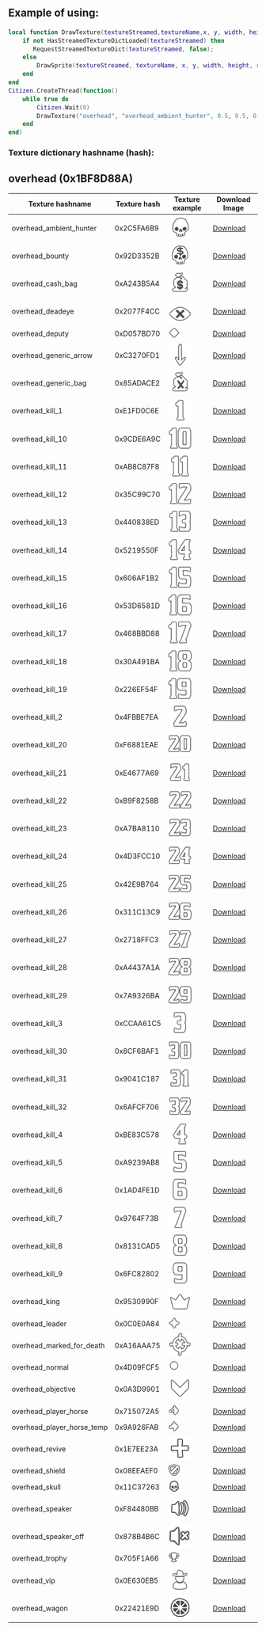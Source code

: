 ## Example of using:

```lua
local function DrawTexture(textureStreamed,textureName,x, y, width, height,rotation,r, g, b, a, p11)
    if not HasStreamedTextureDictLoaded(textureStreamed) then
       RequestStreamedTextureDict(textureStreamed, false);
    else
        DrawSprite(textureStreamed, textureName, x, y, width, height, rotation, r, g, b, a, p11);
    end
end
Citizen.CreateThread(function()
    while true do
    	Citizen.Wait(0)
		DrawTexture("overhead", "overhead_ambient_hunter", 0.5, 0.5, 0.251, 0.251, 0.0, 0, 0, 0, 240, false);
	end
end)
```

<h3>Texture dictionary hashname (hash):</h3>

<h2>overhead (0x1BF8D88A)</h2>

| Texture hashname           | Texture hash | Texture example                                                                | Download Image                                                                                                                                                                          |
| -------------------------- | ------------ | ------------------------------------------------------------------------------ | --------------------------------------------------------------------------------------------------------------------------------------------------------------------------------------- |
| overhead_ambient_hunter    | 0x2C5FA6B9   | ![overhead_ambient_hunter](images//overhead/overhead_ambient_hunter.png)       | <a href='https://raw.githubusercontent.com/abdulkadiraktas/rdr3_discoveries/master/useful_info_from_rpfs/textures/overhead/images/overhead/overhead_ambient_hunter.png'>Download</a>    |
| overhead_bounty            | 0x92D3352B   | ![overhead_bounty](images//overhead/overhead_bounty.png)                       | <a href='https://raw.githubusercontent.com/abdulkadiraktas/rdr3_discoveries/master/useful_info_from_rpfs/textures/overhead/images/overhead/overhead_bounty.png'>Download</a>            |
| overhead_cash_bag          | 0xA243B5A4   | ![overhead_cash_bag](images//overhead/overhead_cash_bag.png)                   | <a href='https://raw.githubusercontent.com/abdulkadiraktas/rdr3_discoveries/master/useful_info_from_rpfs/textures/overhead/images/overhead/overhead_cash_bag.png'>Download</a>          |
| overhead_deadeye           | 0x2077F4CC   | ![overhead_deadeye](images//overhead/overhead_deadeye.png)                     | <a href='https://raw.githubusercontent.com/abdulkadiraktas/rdr3_discoveries/master/useful_info_from_rpfs/textures/overhead/images/overhead/overhead_deadeye.png'>Download</a>           |
| overhead_deputy            | 0xD057BD70   | ![overhead_deputy](images//overhead/overhead_deputy.png)                       | <a href='https://raw.githubusercontent.com/abdulkadiraktas/rdr3_discoveries/master/useful_info_from_rpfs/textures/overhead/images/overhead/overhead_deputy.png'>Download</a>            |
| overhead_generic_arrow     | 0xC3270FD1   | ![overhead_generic_arrow](images//overhead/overhead_generic_arrow.png)         | <a href='https://raw.githubusercontent.com/abdulkadiraktas/rdr3_discoveries/master/useful_info_from_rpfs/textures/overhead/images/overhead/overhead_generic_arrow.png'>Download</a>     |
| overhead_generic_bag       | 0x85ADACE2   | ![overhead_generic_bag](images//overhead/overhead_generic_bag.png)             | <a href='https://raw.githubusercontent.com/abdulkadiraktas/rdr3_discoveries/master/useful_info_from_rpfs/textures/overhead/images/overhead/overhead_generic_bag.png'>Download</a>       |
| overhead_kill_1            | 0xE1FD0C6E   | ![overhead_kill_1](images//overhead/overhead_kill_1.png)                       | <a href='https://raw.githubusercontent.com/abdulkadiraktas/rdr3_discoveries/master/useful_info_from_rpfs/textures/overhead/images/overhead/overhead_kill_1.png'>Download</a>            |
| overhead_kill_10           | 0x9CDE6A9C   | ![overhead_kill_10](images//overhead/overhead_kill_10.png)                     | <a href='https://raw.githubusercontent.com/abdulkadiraktas/rdr3_discoveries/master/useful_info_from_rpfs/textures/overhead/images/overhead/overhead_kill_10.png'>Download</a>           |
| overhead_kill_11           | 0xAB8C87F8   | ![overhead_kill_11](images//overhead/overhead_kill_11.png)                     | <a href='https://raw.githubusercontent.com/abdulkadiraktas/rdr3_discoveries/master/useful_info_from_rpfs/textures/overhead/images/overhead/overhead_kill_11.png'>Download</a>           |
| overhead_kill_12           | 0x35C99C70   | ![overhead_kill_12](images//overhead/overhead_kill_12.png)                     | <a href='https://raw.githubusercontent.com/abdulkadiraktas/rdr3_discoveries/master/useful_info_from_rpfs/textures/overhead/images/overhead/overhead_kill_12.png'>Download</a>           |
| overhead_kill_13           | 0x440838ED   | ![overhead_kill_13](images//overhead/overhead_kill_13.png)                     | <a href='https://raw.githubusercontent.com/abdulkadiraktas/rdr3_discoveries/master/useful_info_from_rpfs/textures/overhead/images/overhead/overhead_kill_13.png'>Download</a>           |
| overhead_kill_14           | 0x5219550F   | ![overhead_kill_14](images//overhead/overhead_kill_14.png)                     | <a href='https://raw.githubusercontent.com/abdulkadiraktas/rdr3_discoveries/master/useful_info_from_rpfs/textures/overhead/images/overhead/overhead_kill_14.png'>Download</a>           |
| overhead_kill_15           | 0x606AF1B2   | ![overhead_kill_15](images//overhead/overhead_kill_15.png)                     | <a href='https://raw.githubusercontent.com/abdulkadiraktas/rdr3_discoveries/master/useful_info_from_rpfs/textures/overhead/images/overhead/overhead_kill_15.png'>Download</a>           |
| overhead_kill_16           | 0x53D6581D   | ![overhead_kill_16](images//overhead/overhead_kill_16.png)                     | <a href='https://raw.githubusercontent.com/abdulkadiraktas/rdr3_discoveries/master/useful_info_from_rpfs/textures/overhead/images/overhead/overhead_kill_16.png'>Download</a>           |
| overhead_kill_17           | 0x468BBD88   | ![overhead_kill_17](images//overhead/overhead_kill_17.png)                     | <a href='https://raw.githubusercontent.com/abdulkadiraktas/rdr3_discoveries/master/useful_info_from_rpfs/textures/overhead/images/overhead/overhead_kill_17.png'>Download</a>           |
| overhead_kill_18           | 0x30A491BA   | ![overhead_kill_18](images//overhead/overhead_kill_18.png)                     | <a href='https://raw.githubusercontent.com/abdulkadiraktas/rdr3_discoveries/master/useful_info_from_rpfs/textures/overhead/images/overhead/overhead_kill_18.png'>Download</a>           |
| overhead_kill_19           | 0x226EF54F   | ![overhead_kill_19](images//overhead/overhead_kill_19.png)                     | <a href='https://raw.githubusercontent.com/abdulkadiraktas/rdr3_discoveries/master/useful_info_from_rpfs/textures/overhead/images/overhead/overhead_kill_19.png'>Download</a>           |
| overhead_kill_2            | 0x4FBBE7EA   | ![overhead_kill_2](images//overhead/overhead_kill_2.png)                       | <a href='https://raw.githubusercontent.com/abdulkadiraktas/rdr3_discoveries/master/useful_info_from_rpfs/textures/overhead/images/overhead/overhead_kill_2.png'>Download</a>            |
| overhead_kill_20           | 0xF6881EAE   | ![overhead_kill_20](images//overhead/overhead_kill_20.png)                     | <a href='https://raw.githubusercontent.com/abdulkadiraktas/rdr3_discoveries/master/useful_info_from_rpfs/textures/overhead/images/overhead/overhead_kill_20.png'>Download</a>           |
| overhead_kill_21           | 0xE4677A69   | ![overhead_kill_21](images//overhead/overhead_kill_21.png)                     | <a href='https://raw.githubusercontent.com/abdulkadiraktas/rdr3_discoveries/master/useful_info_from_rpfs/textures/overhead/images/overhead/overhead_kill_21.png'>Download</a>           |
| overhead_kill_22           | 0xB9F8258B   | ![overhead_kill_22](images//overhead/overhead_kill_22.png)                     | <a href='https://raw.githubusercontent.com/abdulkadiraktas/rdr3_discoveries/master/useful_info_from_rpfs/textures/overhead/images/overhead/overhead_kill_22.png'>Download</a>           |
| overhead_kill_23           | 0xA7BA8110   | ![overhead_kill_23](images//overhead/overhead_kill_23.png)                     | <a href='https://raw.githubusercontent.com/abdulkadiraktas/rdr3_discoveries/master/useful_info_from_rpfs/textures/overhead/images/overhead/overhead_kill_23.png'>Download</a>           |
| overhead_kill_24           | 0x4D3FCC10   | ![overhead_kill_24](images//overhead/overhead_kill_24.png)                     | <a href='https://raw.githubusercontent.com/abdulkadiraktas/rdr3_discoveries/master/useful_info_from_rpfs/textures/overhead/images/overhead/overhead_kill_24.png'>Download</a>           |
| overhead_kill_25           | 0x42E9B764   | ![overhead_kill_25](images//overhead/overhead_kill_25.png)                     | <a href='https://raw.githubusercontent.com/abdulkadiraktas/rdr3_discoveries/master/useful_info_from_rpfs/textures/overhead/images/overhead/overhead_kill_25.png'>Download</a>           |
| overhead_kill_26           | 0x311C13C9   | ![overhead_kill_26](images//overhead/overhead_kill_26.png)                     | <a href='https://raw.githubusercontent.com/abdulkadiraktas/rdr3_discoveries/master/useful_info_from_rpfs/textures/overhead/images/overhead/overhead_kill_26.png'>Download</a>           |
| overhead_kill_27           | 0x2718FFC3   | ![overhead_kill_27](images//overhead/overhead_kill_27.png)                     | <a href='https://raw.githubusercontent.com/abdulkadiraktas/rdr3_discoveries/master/useful_info_from_rpfs/textures/overhead/images/overhead/overhead_kill_27.png'>Download</a>           |
| overhead_kill_28           | 0xA4437A1A   | ![overhead_kill_28](images//overhead/overhead_kill_28.png)                     | <a href='https://raw.githubusercontent.com/abdulkadiraktas/rdr3_discoveries/master/useful_info_from_rpfs/textures/overhead/images/overhead/overhead_kill_28.png'>Download</a>           |
| overhead_kill_29           | 0x7A9326BA   | ![overhead_kill_29](images//overhead/overhead_kill_29.png)                     | <a href='https://raw.githubusercontent.com/abdulkadiraktas/rdr3_discoveries/master/useful_info_from_rpfs/textures/overhead/images/overhead/overhead_kill_29.png'>Download</a>           |
| overhead_kill_3            | 0xCCAA61C5   | ![overhead_kill_3](images//overhead/overhead_kill_3.png)                       | <a href='https://raw.githubusercontent.com/abdulkadiraktas/rdr3_discoveries/master/useful_info_from_rpfs/textures/overhead/images/overhead/overhead_kill_3.png'>Download</a>            |
| overhead_kill_30           | 0x8CF6BAF1   | ![overhead_kill_30](images//overhead/overhead_kill_30.png)                     | <a href='https://raw.githubusercontent.com/abdulkadiraktas/rdr3_discoveries/master/useful_info_from_rpfs/textures/overhead/images/overhead/overhead_kill_30.png'>Download</a>           |
| overhead_kill_31           | 0x9041C187   | ![overhead_kill_31](images//overhead/overhead_kill_31.png)                     | <a href='https://raw.githubusercontent.com/abdulkadiraktas/rdr3_discoveries/master/useful_info_from_rpfs/textures/overhead/images/overhead/overhead_kill_31.png'>Download</a>           |
| overhead_kill_32           | 0x6AFCF706   | ![overhead_kill_32](images//overhead/overhead_kill_32.png)                     | <a href='https://raw.githubusercontent.com/abdulkadiraktas/rdr3_discoveries/master/useful_info_from_rpfs/textures/overhead/images/overhead/overhead_kill_32.png'>Download</a>           |
| overhead_kill_4            | 0xBE83C578   | ![overhead_kill_4](images//overhead/overhead_kill_4.png)                       | <a href='https://raw.githubusercontent.com/abdulkadiraktas/rdr3_discoveries/master/useful_info_from_rpfs/textures/overhead/images/overhead/overhead_kill_4.png'>Download</a>            |
| overhead_kill_5            | 0xA9239AB8   | ![overhead_kill_5](images//overhead/overhead_kill_5.png)                       | <a href='https://raw.githubusercontent.com/abdulkadiraktas/rdr3_discoveries/master/useful_info_from_rpfs/textures/overhead/images/overhead/overhead_kill_5.png'>Download</a>            |
| overhead_kill_6            | 0x1AD4FE1D   | ![overhead_kill_6](images//overhead/overhead_kill_6.png)                       | <a href='https://raw.githubusercontent.com/abdulkadiraktas/rdr3_discoveries/master/useful_info_from_rpfs/textures/overhead/images/overhead/overhead_kill_6.png'>Download</a>            |
| overhead_kill_7            | 0x9764F73B   | ![overhead_kill_7](images//overhead/overhead_kill_7.png)                       | <a href='https://raw.githubusercontent.com/abdulkadiraktas/rdr3_discoveries/master/useful_info_from_rpfs/textures/overhead/images/overhead/overhead_kill_7.png'>Download</a>            |
| overhead_kill_8            | 0x8131CAD5   | ![overhead_kill_8](images//overhead/overhead_kill_8.png)                       | <a href='https://raw.githubusercontent.com/abdulkadiraktas/rdr3_discoveries/master/useful_info_from_rpfs/textures/overhead/images/overhead/overhead_kill_8.png'>Download</a>            |
| overhead_kill_9            | 0x6FC82802   | ![overhead_kill_9](images//overhead/overhead_kill_9.png)                       | <a href='https://raw.githubusercontent.com/abdulkadiraktas/rdr3_discoveries/master/useful_info_from_rpfs/textures/overhead/images/overhead/overhead_kill_9.png'>Download</a>            |
| overhead_king              | 0x9530990F   | ![overhead_king](images//overhead/overhead_king.png)                           | <a href='https://raw.githubusercontent.com/abdulkadiraktas/rdr3_discoveries/master/useful_info_from_rpfs/textures/overhead/images/overhead/overhead_king.png'>Download</a>              |
| overhead_leader            | 0x0C0E0A84   | ![overhead_leader](images//overhead/overhead_leader.png)                       | <a href='https://raw.githubusercontent.com/abdulkadiraktas/rdr3_discoveries/master/useful_info_from_rpfs/textures/overhead/images/overhead/overhead_leader.png'>Download</a>            |
| overhead_marked_for_death  | 0xA16AAA75   | ![overhead_marked_for_death](images//overhead/overhead_marked_for_death.png)   | <a href='https://raw.githubusercontent.com/abdulkadiraktas/rdr3_discoveries/master/useful_info_from_rpfs/textures/overhead/images/overhead/overhead_marked_for_death.png'>Download</a>  |
| overhead_normal            | 0x4D09FCF5   | ![overhead_normal](images//overhead/overhead_normal.png)                       | <a href='https://raw.githubusercontent.com/abdulkadiraktas/rdr3_discoveries/master/useful_info_from_rpfs/textures/overhead/images/overhead/overhead_normal.png'>Download</a>            |
| overhead_objective         | 0x0A3D9901   | ![overhead_objective](images//overhead/overhead_objective.png)                 | <a href='https://raw.githubusercontent.com/abdulkadiraktas/rdr3_discoveries/master/useful_info_from_rpfs/textures/overhead/images/overhead/overhead_objective.png'>Download</a>         |
| overhead_player_horse      | 0x715072A5   | ![overhead_player_horse](images//overhead/overhead_player_horse.png)           | <a href='https://raw.githubusercontent.com/abdulkadiraktas/rdr3_discoveries/master/useful_info_from_rpfs/textures/overhead/images/overhead/overhead_player_horse.png'>Download</a>      |
| overhead_player_horse_temp | 0x9A926FAB   | ![overhead_player_horse_temp](images//overhead/overhead_player_horse_temp.png) | <a href='https://raw.githubusercontent.com/abdulkadiraktas/rdr3_discoveries/master/useful_info_from_rpfs/textures/overhead/images/overhead/overhead_player_horse_temp.png'>Download</a> |
| overhead_revive            | 0x1E7EE23A   | ![overhead_revive](images//overhead/overhead_revive.png)                       | <a href='https://raw.githubusercontent.com/abdulkadiraktas/rdr3_discoveries/master/useful_info_from_rpfs/textures/overhead/images/overhead/overhead_revive.png'>Download</a>            |
| overhead_shield            | 0x08EEAEF0   | ![overhead_shield](images//overhead/overhead_shield.png)                       | <a href='https://raw.githubusercontent.com/abdulkadiraktas/rdr3_discoveries/master/useful_info_from_rpfs/textures/overhead/images/overhead/overhead_shield.png'>Download</a>            |
| overhead_skull             | 0x11C37263   | ![overhead_skull](images//overhead/overhead_skull.png)                         | <a href='https://raw.githubusercontent.com/abdulkadiraktas/rdr3_discoveries/master/useful_info_from_rpfs/textures/overhead/images/overhead/overhead_skull.png'>Download</a>             |
| overhead_speaker           | 0xF84480BB   | ![overhead_speaker](images//overhead/overhead_speaker.png)                     | <a href='https://raw.githubusercontent.com/abdulkadiraktas/rdr3_discoveries/master/useful_info_from_rpfs/textures/overhead/images/overhead/overhead_speaker.png'>Download</a>           |
| overhead_speaker_off       | 0x878B4B6C   | ![overhead_speaker_off](images//overhead/overhead_speaker_off.png)             | <a href='https://raw.githubusercontent.com/abdulkadiraktas/rdr3_discoveries/master/useful_info_from_rpfs/textures/overhead/images/overhead/overhead_speaker_off.png'>Download</a>       |
| overhead_trophy            | 0x705F1A66   | ![overhead_trophy](images//overhead/overhead_trophy.png)                       | <a href='https://raw.githubusercontent.com/abdulkadiraktas/rdr3_discoveries/master/useful_info_from_rpfs/textures/overhead/images/overhead/overhead_trophy.png'>Download</a>            |
| overhead_vip               | 0x0E630EB5   | ![overhead_vip](images//overhead/overhead_vip.png)                             | <a href='https://raw.githubusercontent.com/abdulkadiraktas/rdr3_discoveries/master/useful_info_from_rpfs/textures/overhead/images/overhead/overhead_vip.png'>Download</a>               |
| overhead_wagon             | 0x22421E9D   | ![overhead_wagon](images//overhead/overhead_wagon.png)                         | <a href='https://raw.githubusercontent.com/abdulkadiraktas/rdr3_discoveries/master/useful_info_from_rpfs/textures/overhead/images/overhead/overhead_wagon.png'>Download</a>             |
